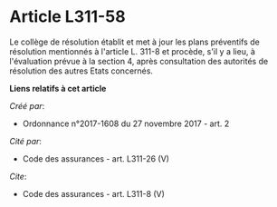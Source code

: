 # Article L311-58

Le collège de résolution établit et met à jour les plans préventifs de résolution mentionnés à l'article L. 311-8 et procède,
s'il y a lieu, à l'évaluation prévue à la section 4, après consultation des autorités de résolution des autres Etats
concernés.

**Liens relatifs à cet article**

_Créé par_:

  - Ordonnance n°2017-1608 du 27 novembre 2017 - art. 2

_Cité par_:

  - Code des assurances - art. L311-26 (V)

_Cite_:

  - Code des assurances - art. L311-8 (V)

